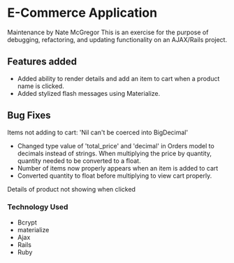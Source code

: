 # E-Commerce Application

Maintenance by Nate McGregor
This is an exercise for the purpose of debugging, refactoring, and updating functionality on an AJAX/Rails project.

## Features added

* Added ability to render details and add an item to cart when a product name is clicked.
* Added stylized flash messages using Materialize.

## Bug Fixes

Items not adding to cart: 'Nil can't be coerced into BigDecimal'
  * Changed type value of 'total_price' and 'decimal' in Orders model to decimals instead of strings. When multiplying the price by quantity, quantity needed to be converted to a float.
  * Number of items now properly appears when an item is added to cart
  * Converted quantity to float before multiplying to view cart properly.

Details of product not showing when clicked


### Technology Used

* Bcrypt
* materialize
* Ajax
* Rails
* Ruby

